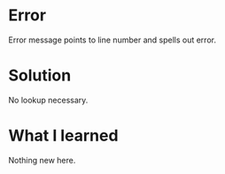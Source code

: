 # Error
Error message points to line number and spells out error.

# Solution
No lookup necessary.

# What I learned
Nothing new here.